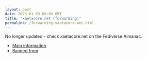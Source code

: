 ```yaml
---
layout: post
date: 2023-01-09 00:00 GMT
title: "xaetacore.net (forwarding)"
permalink: /forwarding-xaetacore-net.html
---
```


No longer updated - check xaetacore.net on the Fediverse Almanac.

* [Main information](https://www.fediversealmanac.com/api/v1/instances/xaetacore.net)
* [Banned from](https://www.fediversealmanac.com/api/v1/instances/xaetacore.net/banned_from)

